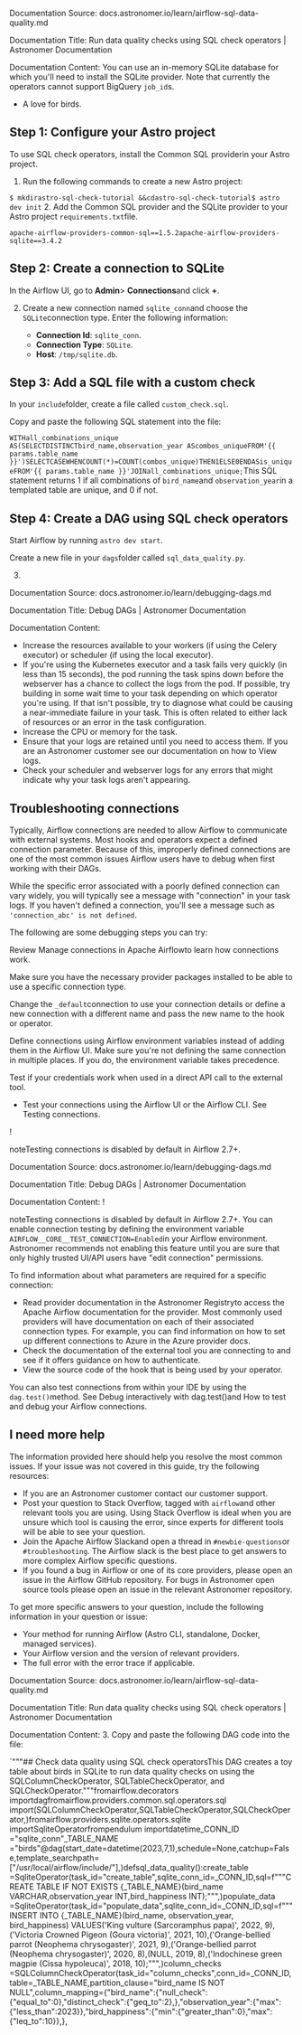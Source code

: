 Documentation Source:
docs.astronomer.io/learn/airflow-sql-data-quality.md

Documentation Title:
Run data quality checks using SQL check operators | Astronomer Documentation

Documentation Content:
You can use an in-memory SQLite database for which you'll need to install the SQLite provider. Note that currently the operators cannot support BigQuery `job_id`s.
* A love for birds.

Step 1: Configure your Astro project​
-------------------------------------

To use SQL check operators, install the Common SQL providerin your Astro project.

1. Run the following commands to create a new Astro project:

`$ mkdirastro-sql-check-tutorial &&cdastro-sql-check-tutorial$ astro dev init`
2. Add the Common SQL provider and the SQLite provider to your Astro project `requirements.txt`file.

`apache-airflow-providers-common-sql==1.5.2apache-airflow-providers-sqlite==3.4.2`

Step 2: Create a connection to SQLite​
--------------------------------------

In the Airflow UI, go to **Admin**> **Connections**and click **+**.

2. Create a new connection named `sqlite_conn`and choose the `SQLite`connection type. Enter the following information:


	* **Connection Id**: `sqlite_conn`.
	* **Connection Type**: `SQLite`.
	* **Host**: `/tmp/sqlite.db`.

Step 3: Add a SQL file with a custom check​
-------------------------------------------

In your `include`folder, create a file called `custom_check.sql`.

Copy and paste the following SQL statement into the file:


`WITHall_combinations_unique AS(SELECTDISTINCTbird_name,observation_year AScombos_uniqueFROM'{{ params.table_name }}')SELECTCASEWHENCOUNT(*)=COUNT(combos_unique)THEN1ELSE0ENDASis_uniqueFROM'{{ params.table_name }}'JOINall_combinations_unique;`This SQL statement returns 1 if all combinations of `bird_name`and `observation_year`in a templated table are unique, and 0 if not.

Step 4: Create a DAG using SQL check operators​
-----------------------------------------------

Start Airflow by running `astro dev start`.

Create a new file in your `dags`folder called `sql_data_quality.py`.

3.



Documentation Source:
docs.astronomer.io/learn/debugging-dags.md

Documentation Title:
Debug DAGs | Astronomer Documentation

Documentation Content:
* Increase the resources available to your workers (if using the Celery executor) or scheduler (if using the local executor).
* If you're using the Kubernetes executor and a task fails very quickly (in less than 15 seconds), the pod running the task spins down before the webserver has a chance to collect the logs from the pod. If possible, try building in some wait time to your task depending on which operator you're using. If that isn't possible, try to diagnose what could be causing a near-immediate failure in your task. This is often related to either lack of resources or an error in the task configuration.
* Increase the CPU or memory for the task.
* Ensure that your logs are retained until you need to access them. If you are an Astronomer customer see our documentation on how to View logs.
* Check your scheduler and webserver logs for any errors that might indicate why your task logs aren't appearing.

Troubleshooting connections​
----------------------------

Typically, Airflow connections are needed to allow Airflow to communicate with external systems. Most hooks and operators expect a defined connection parameter. Because of this, improperly defined connections are one of the most common issues Airflow users have to debug when first working with their DAGs.

While the specific error associated with a poorly defined connection can vary widely, you will typically see a message with "connection" in your task logs. If you haven't defined a connection, you'll see a message such as `'connection_abc' is not defined`.

The following are some debugging steps you can try:

Review Manage connections in Apache Airflowto learn how connections work.

Make sure you have the necessary provider packages installed to be able to use a specific connection type.

Change the `_default`connection to use your connection details or define a new connection with a different name and pass the new name to the hook or operator.

Define connections using Airflow environment variables instead of adding them in the Airflow UI. Make sure you're not defining the same connection in multiple places. If you do, the environment variable takes precedence.

Test if your credentials work when used in a direct API call to the external tool.

* Test your connections using the Airflow UI or the Airflow CLI. See Testing connections.

!

noteTesting connections is disabled by default in Airflow 2.7+.



Documentation Source:
docs.astronomer.io/learn/debugging-dags.md

Documentation Title:
Debug DAGs | Astronomer Documentation

Documentation Content:
!

noteTesting connections is disabled by default in Airflow 2.7+. You can enable connection testing by defining the environment variable `AIRFLOW__CORE__TEST_CONNECTION=Enabled`in your Airflow environment. Astronomer recommends not enabling this feature until you are sure that only highly trusted UI/API users have "edit connection" permissions.

To find information about what parameters are required for a specific connection:

* Read provider documentation in the Astronomer Registryto access the Apache Airflow documentation for the provider. Most commonly used providers will have documentation on each of their associated connection types. For example, you can find information on how to set up different connections to Azure in the Azure provider docs.
* Check the documentation of the external tool you are connecting to and see if it offers guidance on how to authenticate.
* View the source code of the hook that is being used by your operator.

You can also test connections from within your IDE by using the `dag.test()`method. See Debug interactively with dag.test()and How to test and debug your Airflow connections.

I need more help​
-----------------

The information provided here should help you resolve the most common issues. If your issue was not covered in this guide, try the following resources:

* If you are an Astronomer customer contact our customer support.
* Post your question to Stack Overflow, tagged with `airflow`and other relevant tools you are using. Using Stack Overflow is ideal when you are unsure which tool is causing the error, since experts for different tools will be able to see your question.
* Join the Apache Airflow Slackand open a thread in `#newbie-questions`or `#troubleshooting`. The Airflow slack is the best place to get answers to more complex Airflow specific questions.
* If you found a bug in Airflow or one of its core providers, please open an issue in the Airflow GitHub repository. For bugs in Astronomer open source tools please open an issue in the relevant Astronomer repository.

To get more specific answers to your question, include the following information in your question or issue:

* Your method for running Airflow (Astro CLI, standalone, Docker, managed services).
* Your Airflow version and the version of relevant providers.
* The full error with the error trace if applicable.



Documentation Source:
docs.astronomer.io/learn/airflow-sql-data-quality.md

Documentation Title:
Run data quality checks using SQL check operators | Astronomer Documentation

Documentation Content:
3. Copy and paste the following DAG code into the file:

`"""## Check data quality using SQL check operatorsThis DAG creates a toy table about birds in SQLite to run data quality checks on using the SQLColumnCheckOperator, SQLTableCheckOperator, and SQLCheckOperator."""fromairflow.decorators importdagfromairflow.providers.common.sql.operators.sql import(SQLColumnCheckOperator,SQLTableCheckOperator,SQLCheckOperator,)fromairflow.providers.sqlite.operators.sqlite importSqliteOperatorfrompendulum importdatetime_CONN_ID ="sqlite_conn"_TABLE_NAME ="birds"@dag(start_date=datetime(2023,7,1),schedule=None,catchup=False,template_searchpath=["/usr/local/airflow/include/"],)defsql_data_quality():create_table =SqliteOperator(task_id="create_table",sqlite_conn_id=_CONN_ID,sql=f"""CREATE TABLE IF NOT EXISTS {_TABLE_NAME}(bird_name VARCHAR,observation_year INT,bird_happiness INT);""",)populate_data =SqliteOperator(task_id="populate_data",sqlite_conn_id=_CONN_ID,sql=f"""INSERT INTO {_TABLE_NAME}(bird_name, observation_year, bird_happiness) VALUES('King vulture (Sarcoramphus papa)', 2022, 9),('Victoria Crowned Pigeon (Goura victoria)', 2021, 10),('Orange-bellied parrot (Neophema chrysogaster)', 2021, 9),('Orange-bellied parrot (Neophema chrysogaster)', 2020, 8),(NULL, 2019, 8),('Indochinese green magpie (Cissa hypoleuca)', 2018, 10);""",)column_checks =SQLColumnCheckOperator(task_id="column_checks",conn_id=_CONN_ID,table=_TABLE_NAME,partition_clause="bird_name IS NOT NULL",column_mapping={"bird_name":{"null_check":{"equal_to":0},"distinct_check":{"geq_to":2},},"observation_year":{"max":{"less_than":2023}},"bird_happiness":{"min":{"greater_than":0},"max":{"leq_to":10}},},



